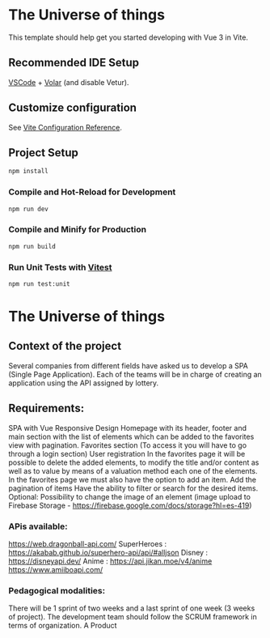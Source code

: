 # The Universe of things

This template should help get you started developing with Vue 3 in Vite.

## Recommended IDE Setup

[VSCode](https://code.visualstudio.com/) + [Volar](https://marketplace.visualstudio.com/items?itemName=Vue.volar) (and disable Vetur).

## Customize configuration

See [Vite Configuration Reference](https://vitejs.dev/config/).

## Project Setup

```sh
npm install
```

### Compile and Hot-Reload for Development

```sh
npm run dev
```

### Compile and Minify for Production

```sh
npm run build
```

### Run Unit Tests with [Vitest](https://vitest.dev/)

```sh
npm run test:unit
```

# The Universe of things

## Context of the project

Several companies from different fields have asked us to develop a SPA (Single Page Application).
Each of the teams will be in charge of creating an application using the API assigned by lottery.

## Requirements:

SPA with Vue
Responsive Design
Homepage with its header, footer and main section with the list of elements which can be added to the favorites view with pagination.
Favorites section (To access it you will have to go through a login section)
User registration
In the favorites page it will be possible to delete the added elements, to modify the title and/or content as well as to value by means of a valuation method each one of the elements.
In the favorites page we must also have the option to add an item.
Add the pagination of items
Have the ability to filter or search for the desired items.
Optional: Possibility to change the image of an element (image upload to Firebase Storage - https://firebase.google.com/docs/storage?hl=es-419)

### APis available:

https://web.dragonball-api.com/
SuperHeroes : https://akabab.github.io/superhero-api/api/#alljson
Disney : https://disneyapi.dev/
Anime : https://api.jikan.moe/v4/anime
https://www.amiiboapi.com/


### Pedagogical modalities:

There will be 1 sprint of two weeks and a last sprint of one week (3 weeks of project). The development team should follow the SCRUM framework in terms of organization. A Product